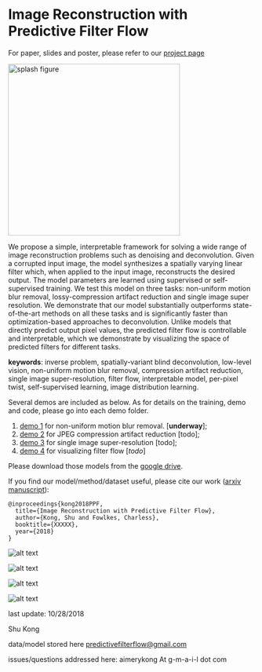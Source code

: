 # Image Reconstruction with Predictive Filter Flow


For paper, slides and poster, please refer to our [project page](https://www.ics.uci.edu/~skong2/pff.html "predictive filter flow")



<img src="https://www.ics.uci.edu/~skong2/image2/pff_icon_mediumSize.png" alt="splash figure" width="350"/>

We propose a simple, interpretable framework for solving a wide range of image
reconstruction problems such as denoising and deconvolution.  Given a
corrupted input image, the model synthesizes a spatially varying linear filter
which, when applied to the input image, reconstructs the desired output. The
model parameters are learned using supervised or self-supervised training.
We test this model on three tasks: non-uniform motion blur removal,
lossy-compression artifact reduction and single image super resolution.  We
demonstrate that our model substantially outperforms state-of-the-art methods
on all these tasks and is significantly faster than optimization-based
approaches to deconvolution.  Unlike models that directly predict output pixel
values, the predicted filter flow is controllable and interpretable, which we
demonstrate by visualizing the space of predicted filters for different tasks.


**keywords**: inverse problem, spatially-variant blind deconvolution, low-level vision, non-uniform motion blur removal, compression artifact reduction, single image super-resolution, filter flow, interpretable model, per-pixel twist, self-supervised learning, image distribution learning.


Several demos are included as below. 
As for details on the training, demo and code, please go into each demo folder.

1. [demo 1](https://github.com/aimerykong/predictive-filter-flow/tree/master/XXXX) for non-uniform motion blur removal. [**underway**];
2. [demo 2](https://github.com/aimerykong/predictive-filter-flow/tree/master/XXXX) for JPEG compression artifact reduction [todo];
3. [demo 3](https://github.com/aimerykong/predictive-filter-flow/tree/master/XXXX) for single image super-resolution [todo];
4. [demo 4](https://github.com/aimerykong/predictive-filter-flow/tree/master/XXXX) for visualizing filter flow [*todo*]

Please download those models from the [google drive](https://drive.google.com/open?id=141KsUSXGItWi8Sz3OWabnQ_ybiOp_ACs). 


If you find our model/method/dataset useful, please cite our work ([arxiv manuscript](https://arxiv.org/abs/XXXXX)):

    @inproceedings{kong2018PPF,
      title={Image Reconstruction with Predictive Filter Flow},
      author={Kong, Shu and Fowlkes, Charless},
      booktitle={XXXXX},
      year={2018}
    }



![alt text](https://www.ics.uci.edu/~skong2/image2/pff_demo_motion_deblur.png "visualization")

![alt text](https://www.ics.uci.edu/~skong2/image2/pff_demo_jpeg.png "visualization")

![alt text](https://www.ics.uci.edu/~skong2/image2/pff_demo_SISR.png "visualization")

![alt text](https://www.ics.uci.edu/~skong2/image2/pff_demo_analysisFF.png "visualization")


last update: 10/28/2018

Shu Kong

data/model stored here predictivefilterflow@gmail.com

issues/questions addressed here: 
aimerykong At g-m-a-i-l dot com
